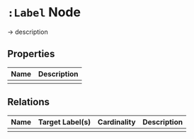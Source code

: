 # `:Label` Node

-> description

## Properties

| Name | Description |
|------|-------------|
|      |             |

## Relations

| Name | Target Label(s) | Cardinality | Description |
|------|-----------------|-------------|-------------|
|      |                 |             |             |
